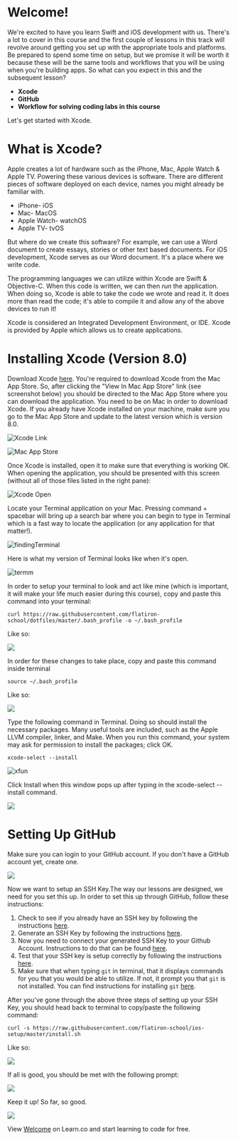 # Welcome!

We're excited to have you learn Swift and iOS development with us. There's a lot to cover in this course and the first couple of lessons in this track will revolve around getting you set up with the appropriate tools and platforms. Be prepared to spend some time on setup, but we promise it will be worth it because these will be the same tools and workflows that you will be using when you're building apps. So what can you expect in this and the subsequent lesson? 

- **Xcode**
- **GitHub**
- **Workflow for solving coding labs in this course**

Let's get started with Xcode. 

# What is Xcode?

Apple creates a lot of hardware such as the iPhone, Mac, Apple Watch & Apple TV. Powering these various devices is software. There are different pieces of software deployed on each device, names you might already be familiar with.

* iPhone- iOS
* Mac- MacOS
* Apple Watch- watchOS
* Apple TV- tvOS

But where do we create this software? For example, we can use a Word document to create essays, stories or other text based documents. For iOS development, Xcode serves as our Word document. It's a place where we write code.

The programming languages we can utilize within Xcode are Swift & Objective-C. When this code is written, we can then *run* the application. When doing so, Xcode is able to take the code we wrote and read it. It does more than read the code; it's able to compile it and allow any of the above devices to run it!

Xcode is considered an Integrated Development Environment, or IDE. Xcode is provided by Apple which allows us to create applications.

# Installing Xcode (Version 8.0)

Download Xcode [here](https://itunes.apple.com/us/app/xcode/id497799835?mt=12). You're required to download Xcode from the Mac App Store. So, after clicking the "View In Mac App Store" link (see screenshot below) you should be directed to the Mac App Store where you can download the application. You need to be on  Mac in order to download Xcode. If you already have Xcode installed on your machine, make sure you go to the Mac App Store and update to the latest version which is version 8.0.

![Xcode Link](https://s3.amazonaws.com/learn-verified/XcodeWeb.png)

![Mac App Store](https://s3.amazonaws.com/learn-verified/XcodeAppStore.png)


Once Xcode is installed, open it to make sure that everything is working OK. When opening the application, you should be presented with this screen (without all of those files listed in the right pane):

![Xcode Open](https://s3.amazonaws.com/learn-verified/XcodeOpen.png)

Locate your Terminal application on your Mac. Pressing command + spacebar will bring up a search bar where you can begin to type in Terminal which is a fast way to locate the application (or any application for that matter!).

![findingTerminal](https://s3.amazonaws.com/learn-verified/XcodeTerminalSearch.png)

Here is what my version of Terminal looks like when it's open.

![termm](https://s3.amazonaws.com/learn-verified/XcodeTerminal1.png)

In order to setup your terminal to look and act like mine (which is important, it will make your life much easier during this course), copy and paste this command into your terminal:

`curl https://raw.githubusercontent.com/flatiron-school/dotfiles/master/.bash_profile -o ~/.bash_profile`

Like so:

![](https://s3.amazonaws.com/learn-verified/XcodeTerminal2.png)

In order for these changes to take place, copy and paste this command inside terminal

`source ~/.bash_profile`

Like so:

![](https://s3.amazonaws.com/learn-verified/XcodeBash.png)

Type the following command in Terminal. Doing so should install the necessary packages. Many useful tools are included, such as the Apple LLVM compiler, linker, and Make. When you run this command, your system may ask for permission to install the packages; click OK.  

`xcode-select --install`

![xfun](https://s3.amazonaws.com/learn-verified/XcodeInstallCommand.png)

Click Install when this window pops up after typing in the xcode-select --install command.

![](https://s3.amazonaws.com/learn-verified/XcodePrompt.png)

# Setting Up GitHub

Make sure you can login to your GitHub account. If you don't have a GitHub account yet, create one.

![](https://s3.amazonaws.com/learn-verified/XcodeGithub.png)

Now we want to setup an SSH Key.The way our lessons are designed, we need for you set this up. In order to set this up through GitHub, follow these instructions:

1. Check to see if you already have an SSH key by following the instructions [here](https://help.github.com/articles/checking-for-existing-ssh-keys/).
2. Generate an SSH Key by following the instructions [here](https://help.github.com/articles/generating-a-new-ssh-key-and-adding-it-to-the-ssh-agent/).
3. Now you need to connect your generated SSH Key to your Github Account. Instructions to do that can be found [here](https://help.github.com/articles/adding-a-new-ssh-key-to-your-github-account/).
4. Test that your SSH key is setup correctly by following the instructions [here](https://help.github.com/articles/testing-your-ssh-connection/).
5. Make sure that when typing `git` in terminal, that it displays commands for you that you would be able to utilize. If not, it prompt you that `git` is not installed. You can find instructions for installing `git` [here](https://help.github.com/articles/set-up-git/).

After you've gone through the above three steps of setting up your SSH Key, you should head back to terminal to copy/paste the following command:

`curl -s https://raw.githubusercontent.com/flatiron-school/ios-setup/master/install.sh`

Like so:

![](https://s3.amazonaws.com/learn-verified/XcodeCurl.png)

If all is good, you should be met with the following prompt:

![](https://s3.amazonaws.com/learn-verified/XcodeComplete.png)

Keep it up! So far, so good.

![](https://media.giphy.com/media/c5PHIq9sXsV6o/giphy.gif)


<p class='util--hide'>View <a href='https://learn.co/lessons/swift-welcome'>Welcome</a> on Learn.co and start learning to code for free.</p>
